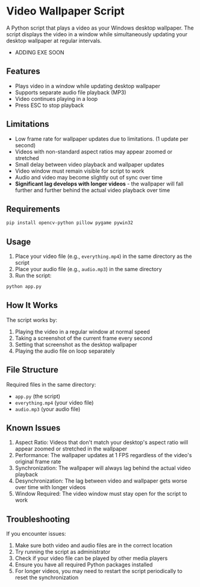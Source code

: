 # Video Wallpaper Script

A Python script that plays a video as your Windows desktop wallpaper. The script displays the video in a window while simultaneously updating your desktop wallpaper at regular intervals.
- ADDING EXE SOON
## Features

- Plays video in a window while updating desktop wallpaper
- Supports separate audio file playback (MP3)
- Video continues playing in a loop
- Press ESC to stop playback

## Limitations

- Low frame rate for wallpaper updates due to limitations. (1 update per second)
- Videos with non-standard aspect ratios may appear zoomed or stretched
- Small delay between video playback and wallpaper updates
- Video window must remain visible for script to work
- Audio and video may become slightly out of sync over time
- **Significant lag develops with longer videos** - the wallpaper will fall further and further behind the actual video playback over time

## Requirements

```bash
pip install opencv-python pillow pygame pywin32
```

## Usage

1. Place your video file (e.g., `everything.mp4`) in the same directory as the script
2. Place your audio file (e.g., `audio.mp3`) in the same directory
3. Run the script:
```bash
python app.py
```

## How It Works

The script works by:
1. Playing the video in a regular window at normal speed
2. Taking a screenshot of the current frame every second
3. Setting that screenshot as the desktop wallpaper
4. Playing the audio file on loop separately

## File Structure

Required files in the same directory:
- `app.py` (the script)
- `everything.mp4` (your video file)
- `audio.mp3` (your audio file)

## Known Issues

1. Aspect Ratio: Videos that don't match your desktop's aspect ratio will appear zoomed or stretched in the wallpaper
2. Performance: The wallpaper updates at 1 FPS regardless of the video's original frame rate
3. Synchronization: The wallpaper will always lag behind the actual video playback
4. Desynchronization: The lag between video and wallpaper gets worse over time with longer videos
5. Window Required: The video window must stay open for the script to work
## Troubleshooting

If you encounter issues:
1. Make sure both video and audio files are in the correct location
2. Try running the script as administrator
3. Check if your video file can be played by other media players
4. Ensure you have all required Python packages installed
5. For longer videos, you may need to restart the script periodically to reset the synchronization
